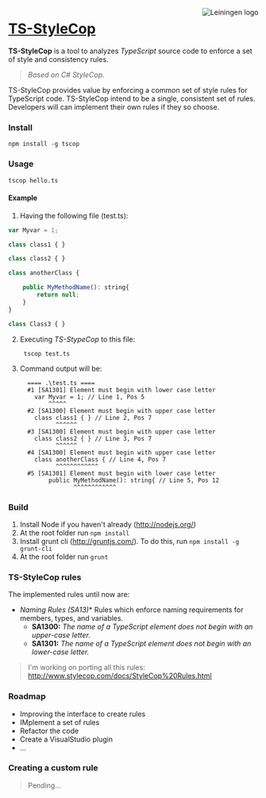 <img src="https://raw.github.com/Diullei/ts-styleCop/master/logo.png?login=Diullei&token=68a784cff0f8e5795d92e5dc73d05da8"
 alt="Leiningen logo" title="The man himself" align="right" />

<a href="#ts-stylecop">TS-StyleCop</a>
===========

**TS-StyleCop** is a tool to analyzes *TypeScript* source code to enforce a set of style and consistency rules.
> *Based on C# StyleCop.*

TS-StyleCop provides value by enforcing a common set of style rules for TypeScript code. TS-StyleCop intend to be a single, consistent set of rules. Developers will can implement their own rules if they so choose.

### Install

    npm install -g tscop

### Usage

    tscop hello.ts

#### Example

1. Having the following file (test.ts):

```javascript
var Myvar = 1;

class class1 { }

class class2 { }

class anotherClass {

    public MyMethodName(): string{
        return null;
    }
}

class Class3 { }
```

2. Executing *TS-StypeCop* to this file:

        tscop test.ts

3. Command output will be:

         ==== .\test.ts ====
         #1 [SA1301] Element must begin with lower case letter
           var Myvar = 1; // Line 1, Pos 5
               ^^^^^
         #2 [SA1300] Element must begin with upper case letter
           class class1 { } // Line 2, Pos 7
                 ^^^^^^
         #3 [SA1300] Element must begin with upper case letter
           class class2 { } // Line 3, Pos 7
                 ^^^^^^
         #4 [SA1300] Element must begin with upper case letter
           class anotherClass { // Line 4, Pos 7
                 ^^^^^^^^^^^^
         #5 [SA1301] Element must begin with lower case letter
               public MyMethodName(): string{ // Line 5, Pos 12
                      ^^^^^^^^^^^^
	
### Build

1. Install Node if you haven't already (http://nodejs.org/)
2. At the root folder run `npm install`
3. Install grunt cli (http://gruntjs.com/). To do this, run `npm install -g grunt-cli`
4. At the root folder run `grunt`

### TS-StyleCop rules
The implemented rules until now are:

* **Naming Rules (SA13*)** Rules which enforce naming requirements for members, types, and variables.
	* **SA1300:** *The name of a TypeScript element does not begin with an upper-case letter.*
	* **SA1301:** *The name of a TypeScript element does not begin with an lower-case letter.*

> I'm working on porting all this rules: http://www.stylecop.com/docs/StyleCop%20Rules.html

### Roadmap

* Improving the interface to create rules
* IMplement a set of rules
* Refactor the code
* Create a VisualStudio plugin
* ...

### Creating a custom rule

> Pending...
